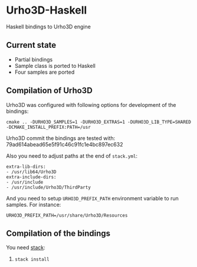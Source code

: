 # Urho3D-Haskell
Haskell bindings to Urho3D engine

## Current state

* Partial bindings
* Sample class is ported to Haskell
* Four samples are ported

## Compilation of Urho3D

Urho3D was configured with following options for development of the bindings:

```
cmake .. -DURHO3D_SAMPLES=1 -DURHO3D_EXTRAS=1 -DURHO3D_LIB_TYPE=SHARED -DCMAKE_INSTALL_PREFIX:PATH=/usr
```

Urho3D commit the bindings are tested with: 79ad614abead65e5f91c46c91fc1e4bc897ec632

Also you need to adjust paths at the end of `stack.yml`:

```
extra-lib-dirs:
- /usr/lib64/Urho3D
extra-include-dirs:
- /usr/include
- /usr/include/Urho3D/ThirdParty
```

And you need to setup `URHO3D_PREFIX_PATH` environment variable to run samples. For instance:

```
URHO3D_PREFIX_PATH=/usr/share/Urho3D/Resources
```

## Compilation of the bindings

You need [stack](http://stackage.org):

1. `stack install`
